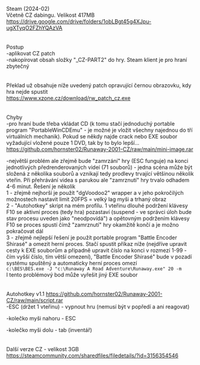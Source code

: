 Steam (2024-02)
<br/>
Včetně CZ dabingu. Velikost 417MB https://drive.google.com/drive/folders/1obLBgt45g4XJpu-ugXTyqO2FZhYQAzVA
<br/>
<br/>
<br/>
Postup
<br/>
-aplikovat CZ patch
<br/>
-nakopírovat obsah složky "_CZ-PART2" do hry. Steam klient je pro hraní zbytečný
<br/>
<br/>
<br/>
Překlad už obsahuje níže uvedený patch opravující černou obrazovku, kdy hra nejde spustit
<br/>
https://www.xzone.cz/download/rw_patch_cz.exe
<br/>
<br/>
<br/>
Chyby
<br/>
-pro hraní bude třeba vkládat CD (k tomu stačí jednoduchý portable program "PortableWinCDEmu" - je možné je vložit všechny najednou do tří virtuálních mechanik). Pokud se někdy najde crack nebo EXE soubor vyžadující vložené pouze 1 DVD, tak by to bylo lepší...
<br/>
https://github.com/hornster02/Runaway-2001-CZ/raw/main/mini-image.rar

-největší problém ale zřejmě bude "zamrzání" hry (ESC funguje) na konci jednotlivých předrenderovaných videí (71 souborů) - jedna scéna může být složená z několika souborů a vznikají tedy prodlevy trvající většinou několik vteřin. Při přehrávání videa s parukou ale "zamrznutí" hry trvalo odhadem 4-6 minut. Řešení je několik
<br/>
1 - zřejmě nejhorší je použít "dgVoodoo2" wrapper a v jeho pokročilých možnostech nastavit limit 20FPS = velký lag myši a trhaný obraz
<br/>
2 - "Autohotkey" skript na mém profilu. 1 vteřinu dlouhé podržení klávesy F10 se aktivní proces (tedy hra) pozastaví (suspend - ve správci úloh bude stav procesu uveden jako "neodpovídá") a opětovným podržením klávesy F10 se proces spustí čímž "zamrznutí" hry okamžitě končí a je možno pokračovat dál
<br/>
3 - zřejmě nejlepší řešení je použít portable program "Battle Encoder Shirasé" a omezit herní proces. Stačí spustit příkaz níže (nejdříve upravit cesty k EXE souborům a případně upravit číslo na konci v rozmezí 1-99 - čím vyšší číslo, tím větší omezení), "Battle Encoder Shirasé" bude v pozadí systému spuštěný a automaticky herní proces omezí
<br/>
```c:\BES\BES.exe -J "c:\Runaway A Road Adventure\Runaway.exe" 20 -m```
<br/>
I tento problémový bod může vyřešit jiný EXE soubor
<br/>
<br/>
<br/>
Autohotkey v1.1 https://github.com/hornster02/Runaway-2001-CZ/raw/main/script.rar
<br/>
-ESC (držet 1 vteřinu) - vypnout hru (nemusí být v popředí a ani reagovat)

-kolečko myši nahoru - ESC

-kolečko myši dolu - tab (inventář)
<br/>
<br/>
<br/>
Další verze CZ - velikost 3GB
<br/>
https://steamcommunity.com/sharedfiles/filedetails/?id=3156354546

